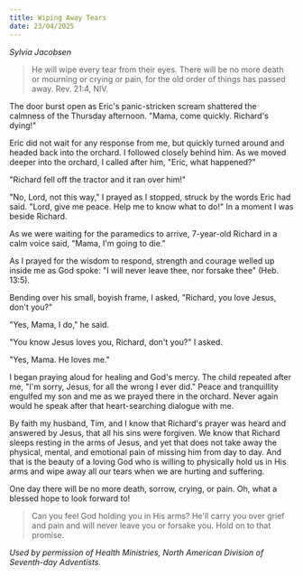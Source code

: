 ```yaml
---
title: Wiping Away Tears
date: 23/04/2025
---
```


_Sylvia Jacobsen_

> <p></p>
> He will wipe every tear from their eyes. There will be no more death or mourning or crying or pain, for the old order of things has passed away. Rev. 21:4, NIV.

The door burst open as Eric's panic-stricken scream shattered the calmness of the Thursday afternoon. "Mama, come quickly. Richard's dying!"

Eric did not wait for any response from me, but quickly turned around and headed back into the orchard. I followed closely behind him. As we moved deeper into the orchard, I called after him, "Eric, what happened?"

"Richard fell off the tractor and it ran over him!"

"No, Lord, not this way," I prayed as I stopped, struck by the words Eric had said. "Lord, give me peace. Help me to know what to do!" In a moment I was beside Richard.

As we were waiting for the paramedics to arrive, 7-year-old Richard in a calm voice said, "Mama, I'm going to die."

As I prayed for the wisdom to respond, strength and courage welled up inside me as God spoke: "I will never leave thee, nor forsake thee" (Heb. 13:5).

Bending over his small, boyish frame, I asked, "Richard, you love Jesus, don't you?"

"Yes, Mama, I do," he said.

"You know Jesus loves you, Richard, don't you?" I asked.

"Yes, Mama. He loves me."

I began praying aloud for healing and God's mercy. The child repeated after me, "I'm sorry, Jesus, for all the wrong I ever did." Peace and tranquillity engulfed my son and me as we prayed there in the orchard. Never again would he speak after that heart-searching dialogue with me.

By faith my husband, Tim, and I know that Richard's prayer was heard and answered by Jesus, that all his sins were forgiven. We know that Richard sleeps resting in the arms of Jesus, and yet that does not take away the physical, mental, and emotional pain of missing him from day to day. And that is the beauty of a loving God who is willing to physically hold us in His arms and wipe away all our tears when we are hurting and suffering.

One day there will be no more death, sorrow, crying, or pain. Oh, what a blessed hope to look forward to!

> <callout></callout>
> Can you feel God holding you in His arms? He'll carry you over grief and pain and will never leave you or forsake you. Hold on to that promise.

_Used by permission of Health Ministries, North American Division of Seventh-day Adventists._